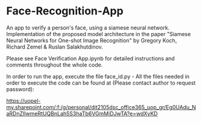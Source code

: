 # Face-Recognition-App

An app to verify a person's face, using a siamese neural network. Implementation of the proposed model architecture in the paper "Siamese Neural Networks for One-shot Image Recognition" by Gregory Koch, Richard Zemel & Ruslan Salakhutdinov.

Please see Face Verification App.ipynb for detailed instructions and comments throughout the whole code.

In order to run the app, execute the file face_id.py  -  All the files needed in order to execute the code can be found at (Please contact author to request password):

https://uopel-my.sharepoint.com/:f:/g/personal/dit2105dsc_office365_uop_gr/Eg0UAdu_NaRDnZIlwmeRtUQBnLah5S3haTb6VGmMiDJwTA?e=wdXyKD
